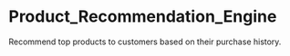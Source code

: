 # Product_Recommendation_Engine
Recommend top products to customers based on their purchase history.
